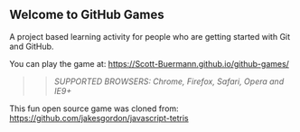 ## Welcome to GitHub Games

A project based learning activity for people who are getting started with Git and GitHub.

You can play the game at: https://Scott-Buermann.github.io/github-games/

>> _*SUPPORTED BROWSERS*: Chrome, Firefox, Safari, Opera and IE9+_

This fun open source game was cloned from: https://github.com/jakesgordon/javascript-tetris
